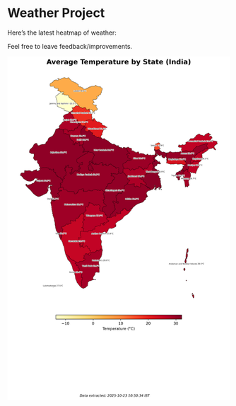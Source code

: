 # Weather Project

Here’s the latest heatmap of weather:

Feel free to leave feedback/improvements.

![India Heatmap](docs/assets/india_heatmap.png?v=F9BB24)
